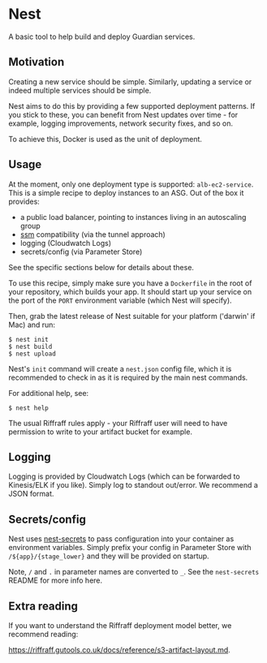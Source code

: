 # Nest

A basic tool to help build and deploy Guardian services.

## Motivation

Creating a new service should be simple. Similarly, updating a service or indeed
multiple services should be simple.

Nest aims to do this by providing a few supported deployment patterns. If you
stick to these, you can benefit from Nest updates over time - for example,
logging improvements, network security fixes, and so on.

To achieve this, Docker is used as the unit of deployment.

## Usage

At the moment, only one deployment type is supported: `alb-ec2-service`. This is
a simple recipe to deploy instances to an ASG. Out of the box it provides:

- a public load balancer, pointing to instances living in an autoscaling group
- [ssm](https://github.com/guardian/ssm-scala) compatibility (via the tunnel
  approach)
- logging (Cloudwatch Logs)
- secrets/config (via Parameter Store)

See the specific sections below for details about these.

To use this recipe, simply make sure you have a `Dockerfile` in the root of your
repository, which builds your app. It should start up your service on the port
of the `PORT` environment variable (which Nest will specify).

Then, grab the latest release of Nest suitable for your platform ('darwin' if
Mac) and run:

    $ nest init
    $ nest build
    $ nest upload

Nest's `init` command will create a `nest.json` config file, which it is
recommended to check in as it is required by the main nest commands.

For additional help, see:

    $ nest help

The usual Riffraff rules apply - your Riffraff user will need to have permission
to write to your artifact bucket for example.

## Logging

Logging is provided by Cloudwatch Logs (which can be forwarded to Kinesis/ELK if
you like). Simply log to standout out/error. We recommend a JSON format.

## Secrets/config

Nest uses [nest-secrets](https://github.com/guardian/nest-secrets) to pass
configuration into your container as environment variables. Simply prefix your
config in Parameter Store with `/${app}/{stage_lower}` and they will be provided
on startup.

Note, `/` and `.` in parameter names are converted to `_`. See the
`nest-secrets` README for more info here.

## Extra reading

If you want to understand the Riffraff deployment model better, we recommend
reading:

https://riffraff.gutools.co.uk/docs/reference/s3-artifact-layout.md.
